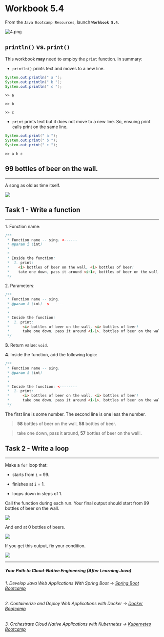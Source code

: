 # Workbook 5.4

From the `Java Bootcamp Resources`, launch **`Workbook 5.4`**.

![4.png](https://img-c.udemycdn.com/redactor/raw/article_lecture/2025-01-04_02-51-38-e5be7d4e8800c5b09991769dd7de2d4d.png)

## `println()` vs. `print()`

This workbook **may** need to employ the `print` function. In summary:

 - `println()` prints text and moves to a new line.

```java
System.out.println(" a ");
System.out.println(" b ");
System.out.println(" c ");
```

`>> a`

`>> b`

`>> c`

- `print` prints text but it does not move to a new line. So, ensuing print calls print on the same line.

```java
System.out.print(" a ");
System.out.print(" b ");
System.out.print(" c ");
```

`>> a b c`

## 99 bottles of beer on the wall.
-------------------------------

A song as old as time itself.

![](https://img-c.udemycdn.com/redactor/raw/article_lecture/2025-01-04_02-51-39-3ae34bc503d93eab07cb1c911d6514e9.png)

## Task 1 - Write a function
-------------------------

1\. Function name:

```java
/**
 * Function name -- sing. <------
 * @param i (int)
 *
 *
 * Inside the function:
 *  1. print:
 *    <i> bottles of beer on the wall, <i> bottles of beer!
 *    take one down, pass it around <i-1>, bottles of beer on the wall!
 */
```

2\. Parameters:

```java
/**
 * Function name -- sing.
 * @param i (int)  <-------
 *
 *
 * Inside the function:
 *  1. print:
 *      <i> bottles of beer on the wall, <i> bottles of beer!
 *      take one down, pass it around <i-1>, bottles of beer on the wall!
 */
```

**3**. Return value: `void`.

**4**. Inside the function, add the following logic:

```java
/**
 * Function name -- sing.
 * @param i (int)
 *
 *
 * Inside the function: <--------
 *  1. print:
 *      <i> bottles of beer on the wall, <i> bottles of beer!
 *      take one down, pass it around <i-1>, bottles of beer on the wall!
 */
```
The first line is some number. The second line is one less the number.

> **58** bottles of beer on the wall, **58** bottles of beer.

> take one down, pass it around, **57** bottles of beer on the wall!.

## Task 2 - Write a loop
---------------------

Make a `for` loop that:

-  starts from `i` = 99.

-  finishes at `i` = 1.

-  loops down in steps of 1.

Call the function during each run. Your final output should start from 99 bottles of beer on the wall.

![](https://img-c.udemycdn.com/redactor/raw/article_lecture/2025-01-04_02-51-39-f0f6266a835210ac16aed9f1957f3e62.png)

And end at 0 bottles of beers.

![](https://img-c.udemycdn.com/redactor/raw/article_lecture/2025-01-04_02-51-39-097a4e8601fc710a0283aaea2da3a0e2.png)

If you get this output, fix your condition.

![](https://img-c.udemycdn.com/redactor/raw/article_lecture/2025-01-04_02-51-39-7ce97db8fed91243057c25e17c5f0916.png)

----------
##### Your Path to Cloud-Native Engineering (After Learning Java)
###### 1. Develop Java Web Applications With Spring Boot → [Spring Boot Bootcamp](https://www.udemy.com/course/the-complete-spring-boot-development-bootcamp/?couponCode=SPRING_BOOTCAMP)
###### 2. Containerize and Deploy Web Applications with Docker → [Docker Bootcamp](https://www.udemy.com/course/docker-bootcamp-conquer-docker-with-real-world-projects/?couponCode=DOCKER_BOOTCAMP)
###### 3. Orchestrate Cloud Native Applications with Kubernetes → [Kubernetes Bootcamp](https://kubernetestraining.io/)
